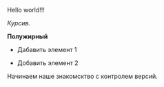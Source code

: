 Hello world!!!

*Курсив.*

**Полужирный**
 
 * Дабавить элемент 1

 * Добавить элемент 2
 
Начинаем наше знакомсктво с контролем версий.